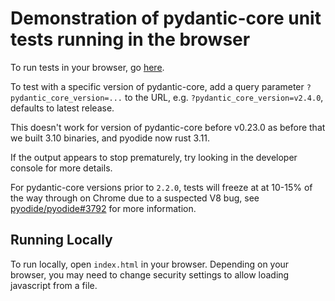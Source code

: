 # Demonstration of pydantic-core unit tests running in the browser

To run tests in your browser, go [here](https://githubproxy.samuelcolvin.workers.dev/pydantic/pydantic-core/blob/main/wasm-preview/index.html).

To test with a specific version of pydantic-core, add a query parameter `?pydantic_core_version=...` to the URL, e.g. `?pydantic_core_version=v2.4.0`, defaults to latest release.

This doesn't work for version of pydantic-core before v0.23.0 as before that we built 3.10 binaries, and pyodide now rust 3.11.

If the output appears to stop prematurely, try looking in the developer console for more details.

For pydantic-core versions prior to `2.2.0`, tests will freeze at  at 10-15% of the way through on Chrome due to a suspected V8 bug, see [pyodide/pyodide#3792](https://github.com/pyodide/pyodide/issues/3792) for more information.

## Running Locally

To run locally, open `index.html` in your browser. Depending on your browser, you may need to change security settings to allow loading javascript from a file.
